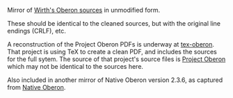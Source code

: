 Mirror of [Wirth's Oberon sources](https://people.inf.ethz.ch/wirth/) in
unmodified form.

These should be identical to the cleaned sources, but with the original line
endings (CRLF), etc.

A reconstruction of the Project Oberon PDFs is underway at
[tex-oberon](https://github.com/guidoism/tex-oberon). That project is using TeX
to create a clean PDF, and includes the sources for the full sytem. The source
of that project's source files is [Project Oberon](http://www.projectoberon.com)
which may not be identical to the sources here.

Also included in another mirror of Native Oberon version 2.3.6, as captured from
[Native Oberon](https://github.com/schierlm/NativeOberon-2.3.6-Extracted).
